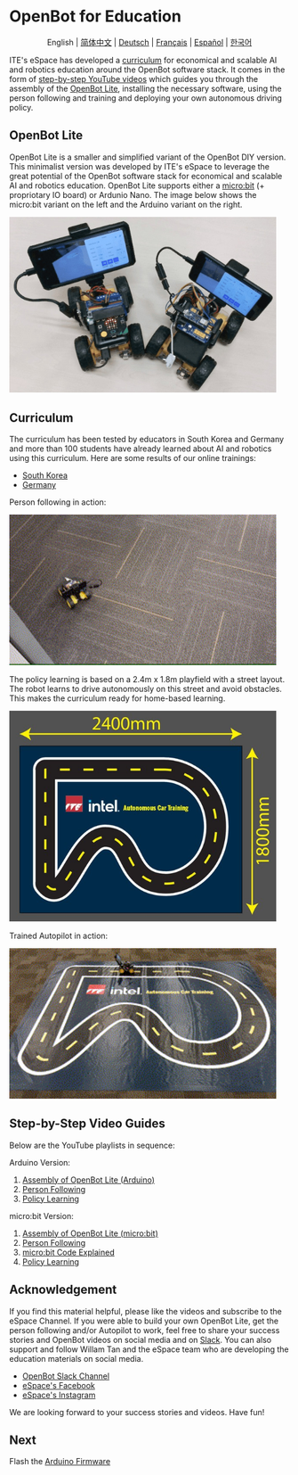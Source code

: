 # OpenBot for Education

<p align="center">
  <span>English</span> |
  <a href="README.zh-CN.md">简体中文</a> |
  <a href="README.de-DE.md">Deutsch</a> |
  <a href="README.fr-FR.md">Français</a> |
  <a href="README.es-ES.md">Español</a> |
  <a href="README.ko-KR.md">한국어</a>
</p>

ITE's eSpace has developed a [curriculum](#curriculum) for economical and scalable AI and robotics education around the OpenBot software stack. It comes in the form of [step-by-step YouTube videos](#step-by-step-video-guides) which guides you through the assembly of the [OpenBot Lite](#openbot-lite-arduino), installing the necessary software, using the person following and training and deploying your own autonomous driving policy.

## OpenBot Lite

OpenBot Lite is a smaller and simplified variant of the OpenBot DIY version. This minimalist version was developed by ITE's eSpace to leverage the great potential of the OpenBot software stack for economical and scalable AI and robotics education. OpenBot Lite supports either a [micro:bit](https://microbit.org/) (+ propriotary IO board) or Ardunio Nano. The image below shows the micro:bit variant on the left and the Arduino variant on the right.

<p float="left">
  <img src="../../docs/images/openbot_lite.jpg" width="480px" />
</p>

## Curriculum

The curriculum has been tested by educators in South Korea and Germany and more than 100 students have already learned about AI and robotics using this curriculum. Here are some results of our online trainings:

* [South Korea](https://fb.watch/bDK2Vjgm3g/)
* [Germany](https://www.facebook.com/EspaceCW/posts/5087394677946975)

Person following in action:

<p float="left">
  <img src="../../docs/images/objectnav_320.gif" width="480px" />
</p>

The policy learning is based on a 2.4m x 1.8m playfield with a street layout. The robot learns to drive autonomously on this street and avoid obstacles. This makes the curriculum ready for home-based learning.

<p float="left">
  <img src="../../docs/images/playfield.jpg" width="480px" />
</p>

Trained Autopilot in action:

<p float="left">
  <img src="../../docs/images/autopilot_320.gif" width="480px" />
</p>

## Step-by-Step Video Guides

Below are the YouTube playlists in sequence:

Arduino Version:
1. [Assembly of OpenBot Lite (Arduino)](https://youtube.com/playlist?list=PLNKFHX5MRn52za5VeteCmvLNcL1Kowtw2)
2. [Person Following](https://youtube.com/playlist?list=PLNKFHX5MRn501oWvPbKzP1zkcqhLU5TOh)
3. [Policy Learning](https://youtube.com/playlist?list=PLNKFHX5MRn5233AyCWhcn71JdB9qIEa-E)

micro:bit Version:
1. [Assembly of OpenBot Lite (micro:bit)](https://youtube.com/playlist?list=PLNKFHX5MRn51xVKHo2VCY-KbOFQrkOm2R)
2. [Person Following](https://youtube.com/playlist?list=PLNKFHX5MRn51crWis1lwFJXj69DN9evG1)
3. [micro:bit Code Explained](https://youtube.com/playlist?list=PLNKFHX5MRn51DfspxVo16BkfXz8y9uR7N)
4. [Policy Learning](https://youtube.com/playlist?list=PLNKFHX5MRn5233AyCWhcn71JdB9qIEa-E)

## Acknowledgement

If you find this material helpful, please like the videos and subscribe to the eSpace Channel. If you were able to build your own OpenBot Lite, get the person following and/or Autopilot to work, feel free to share your success stories and OpenBot videos on social media and on [Slack](https://join.slack.com/t/openbot-community/shared_invite/zt-jl8ygxqt-WNRNi9yzh7Lu60qui6Nh6w). You can also support and follow Willam Tan and the eSpace team who are developing the education materials on social media.

* [OpenBot Slack Channel](https://join.slack.com/t/openbot-community/shared_invite/zt-jl8ygxqt-WNRNi9yzh7Lu60qui6Nh6w)
* [eSpace's Facebook](https://www.facebook.com/EspaceCW)
* [eSpace's Instagram](https://www.instagram.com/EspaceCW/)

We are looking forward to your success stories and videos.  Have fun!

## Next

Flash the [Arduino Firmware](../../firmware/README.md)
